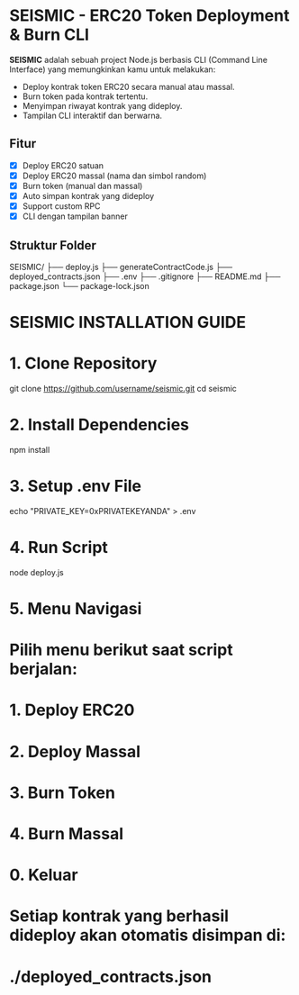 # SEISMIC - ERC20 Token Deployment & Burn CLI

**SEISMIC** adalah sebuah project Node.js berbasis CLI (Command Line Interface) yang memungkinkan kamu untuk melakukan:
- Deploy kontrak token ERC20 secara manual atau massal.
- Burn token pada kontrak tertentu.
- Menyimpan riwayat kontrak yang dideploy.
- Tampilan CLI interaktif dan berwarna.

## Fitur
- [x] Deploy ERC20 satuan
- [x] Deploy ERC20 massal (nama dan simbol random)
- [x] Burn token (manual dan massal)
- [x] Auto simpan kontrak yang dideploy
- [x] Support custom RPC
- [x] CLI dengan tampilan banner

## Struktur Folder
SEISMIC/
├── deploy.js
├── generateContractCode.js
├── deployed_contracts.json
├── .env
├── .gitignore
├── README.md
├── package.json
└── package-lock.json

# SEISMIC INSTALLATION GUIDE

# 1. Clone Repository
git clone https://github.com/username/seismic.git
cd seismic

# 2. Install Dependencies
npm install

# 3. Setup .env File
echo "PRIVATE_KEY=0xPRIVATEKEYANDA" > .env

# 4. Run Script
node deploy.js

# 5. Menu Navigasi
# Pilih menu berikut saat script berjalan:

# 1. Deploy ERC20
# 2. Deploy Massal
# 3. Burn Token
# 4. Burn Massal
# 0. Keluar

# Setiap kontrak yang berhasil dideploy akan otomatis disimpan di:
# ./deployed_contracts.json
